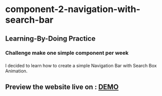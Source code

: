 # component-2-navigation-with-search-bar

## Learning-By-Doing Practice
### Challenge make one simple component per week

### 
I decided to learn how to create a simple Navigation Bar with Search Box Animation.

## Preview the website live on : [DEMO](https://carolinafledgling.github.io/component-2-navigation-with-search-bar/)
